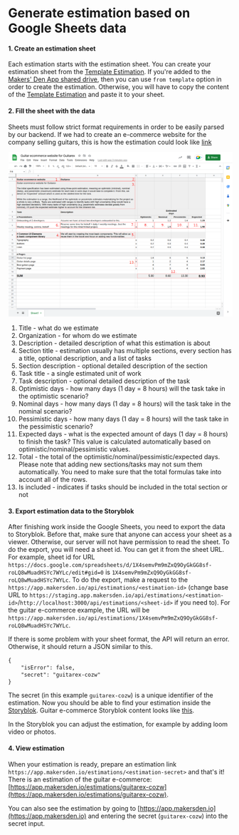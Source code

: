 # Generate estimation based on Google Sheets data

#### 1. Create an estimation sheet

Each estimation starts with the estimation sheet. You can create your estimation sheet from the [Template Estimation](https://docs.google.com/spreadsheets/d/1-LS9Nz0pVSRI-SzNmAYGasjlWFmbHxM5Z7gAg0bjulI/edit#gid=0). If you're added to the [Makers' Den App shared drive](https://drive.google.com/drive/u/0/folders/0AMa-Ta1Xov41Uk9PVA), then you can use `from template` option in order to create the estimation. Otherwise, you will have to copy the content of the [Template Estimation](https://docs.google.com/spreadsheets/d/1-LS9Nz0pVSRI-SzNmAYGasjlWFmbHxM5Z7gAg0bjulI/edit#gid=0) and paste it to your sheet.

#### 2. Fill the sheet with the data

Sheets must follow strict format requirements in order to be easily parsed by our backend. If we had to create an e-commerce website for the company selling guitars, this is how the estimation could look like [link](https://docs.google.com/spreadsheets/d/1X4semvPm9mZxQ9OyGkGG8sf-roLQ8wMuadHSYc7WYLc/edit#gid=0)

![Guitarex Google Sheet](https://github.com/Makers-Den/makersden-app/blob/main/docs/images/guitarex-google-sheet.png)

1. Title - what do we estimate
2. Organization - for whom do we estimate
3. Description - detailed description of what this estimation is about
4. Section title - estimation usually has multiple sections, every section has a title, optional description, and a list of tasks
5. Section description - optional detailed description of the section
6. Task title - a single estimated unit of work
7. Task description - optional detailed description of the task
8. Optimistic days - how many days (1 day = 8 hours) will the task take in the optimistic scenario?
9. Nominal days - how many days (1 day = 8 hours) will the task take in the nominal scenario?
10. Pessimistic days - how many days (1 day = 8 hours) will the task take in the pessimistic scenario?
11. Expected days - what is the expected amount of days (1 day = 8 hours) to finish the task? This value is calculated automatically based on optimistic/nominal/pessimistic values.
12. Total - the total of the optimistic/nominal/pessimistic/expected days. Please note that adding new sections/tasks may not sum them automatically. You need to make sure that the total formulas take into account all of the rows. 
13. Is included - indicates if tasks should be included in the total section or not

#### 3. Export estimation data to the Storyblok

After finishing work inside the Google Sheets, you need to export the data to Storyblok. Before that, make sure that anyone can access your sheet as a viewer. Otherwise, our server will not have permission to read the sheet. To do the export, you will need a sheet id. You can get it from the sheet URL. For example, sheet id for URL `https://docs.google.com/spreadsheets/d/1X4semvPm9mZxQ9OyGkGG8sf-roLQ8wMuadHSYc7WYLc/edit#gid=0` is `1X4semvPm9mZxQ9OyGkGG8sf-roLQ8wMuadHSYc7WYLc`. To do the export, make a request to the `https://app.makersden.io/api/estimations/<estimation-id>` (change base URL to `https://staging.app.makersden.io/api/estimations/<estimation-id>`/`http://localhost:3000/api/estimations/<sheet-id>` if you need to). For the guitar e-commerce example, the URL will be `https://app.makersden.io/api/estimations/1X4semvPm9mZxQ9OyGkGG8sf-roLQ8wMuadHSYc7WYLc`.

If there is some problem with your sheet format, the API will return an error. Otherwise, it should return a JSON similar to this.

```
{
    "isError": false,
    "secret": "guitarex-cozw"
}
```

The secret  (in this example `guitarex-cozw`) is a unique identifier of the estimation. Now you should be able to find your estimation inside the [Storyblok](https://app.storyblok.com/#/me/spaces/190168/stories/0/0/index/0?currentPage=1&perPage=25). Guitar e-commerce Storyblok content looks like [this](https://app.storyblok.com/#/me/spaces/190168/stories/0/0/270910923). 

In the Storyblok you can adjust the estimation, for example by adding loom video or photos.

#### 4. View estimation

When your estimation is ready, prepare an estimation link `https://app.makersden.io/estimations/<estimation-secret>` and that's it! There is an estimation of the guitar e-commerce: [https://app.makersden.io/estimations/guitarex-cozw](https://app.makersden.io/estimations/guitarex-cozw).

You can also see the estimation by going to [https://app.makersden.io](https://app.makersden.io) and entering the secret (`guitarex-cozw`) into the secret input.
